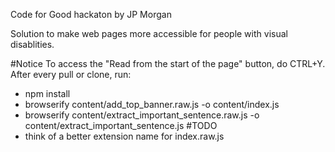 Code for Good hackaton by JP Morgan

Solution to make web pages more accessible for people with visual disablities.

#Notice
To access the "Read from the start of the page" button, do CTRL+Y.
After every pull or clone, run:
 - npm install
 - browserify content/add_top_banner.raw.js -o content/index.js
 - browserify content/extract_important_sentence.raw.js -o content/extract_important_sentence.js
#TODO
 - think of a better extension name for index.raw.js

